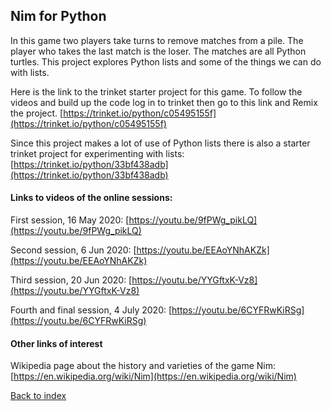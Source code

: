 ## Nim for Python

In this game two players take turns to remove matches from a pile. The player who takes the last match is the loser. The matches are all Python turtles. This project explores Python lists and some of the things we can do with lists.

Here is the link to the trinket starter project for this game. To follow the videos and build up the code log in to trinket then go to this link and Remix the project.
[https://trinket.io/python/c05495155f](https://trinket.io/python/c05495155f)

Since this project makes a lot of use of Python lists there is also a starter trinket project for experimenting with lists:
[https://trinket.io/python/33bf438adb](https://trinket.io/python/33bf438adb)


#### Links to videos of the online sessions:

First session, 16 May 2020:
[https://youtu.be/9fPWg_pikLQ](https://youtu.be/9fPWg_pikLQ)


Second session, 6 Jun 2020:
[https://youtu.be/EEAoYNhAKZk](https://youtu.be/EEAoYNhAKZk)


Third session, 20 Jun 2020:
[https://youtu.be/YYGftxK-Vz8](https://youtu.be/YYGftxK-Vz8)


Fourth and final session, 4 July 2020:
[https://youtu.be/6CYFRwKiRSg](https://youtu.be/6CYFRwKiRSg)

#### Other links of interest

Wikipedia page about the history and varieties of the game Nim:
[https://en.wikipedia.org/wiki/Nim](https://en.wikipedia.org/wiki/Nim)


[Back to index](README.md)

